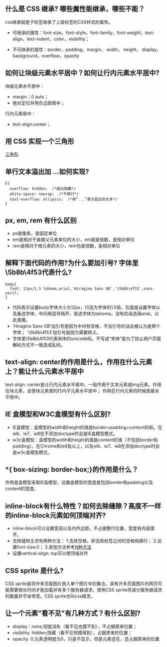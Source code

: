 ## 什么是 CSS 继承? 哪些属性能继承，哪些不能？
css继承就是子标签继承了上级标签的CSS样式的属性。
- 可继承的属性：font-size，font-style，font-family，font-weight，text-align，text-indent，color，visibility；

- 不可继承的属性：border，padding，margin， width， height， display， background，overflow，opacity

## 如何让块级元素水平居中？如何让行内元素水平居中?
块级元素水平居中：

- margin：0 auto；
- 绝对定位并用负边距居中；

行内元素居中：

- text-align:center；

## 用 CSS 实现一个三角形

[三角形](https://yoowinsu.github.io/demos/just-demos/%E4%B8%89%E8%A7%92%E5%BD%A2demo.html)

## 单行文本溢出加 ...如何实现?
```
E{
  overflow: hidden;  /*超出隐藏*/
  white-space: nowrap;  /*不换行*/
  text-overflow: ellipsis;  /*用“...”表示超出的文本*/
}
```

## px, em, rem 有什么区别
- px是像素，是固定单位
- em是相对于直接父元素单位的大小，em就是倍数，是相对单位
- rem是相对于根元素的大小，rem也是倍数，是相对单位

## 解释下面代码的作用?为什么要加引号? 字体里\5b8b\4f53代表什么?
```
body{
  font: 12px/1.5 tahoma,arial,'Hiragino Sans GB','\5b8b\4f53',sans-serif;
}
```
- 代码表示设置body字体大小为12px，行高为字体的1.5倍，后面是设置字体以及备选字体，中间用逗号隔开，首选字体为tahoma，没有的话选用arial，以此类推。
- 'Hiragino Sans GB'加引号是因为中间有空格，不加引号的话会被认为是两个字体；
'\5b8b\4f53'加引号是因为需要转义。
- 字体里\5b8b\4f53代表宋体的unicode码。不写成“宋体”是为了防止用户页面解码方式不一致造成乱码。
## text-align: center的作用是什么，作用在什么元素上？能让什么元素水平居中
text-align: center是让行内元素水平居中。一般作用于文本元素或img元素。作用在块元素，会使块元素里的行内子元素水平居中；
作用在行内元素的时候直接水平居中。

## IE 盒模型和W3C盒模型有什么区别?
- IE盒模型：盒模型的width和height的值是border+padding+content的和。在ie6、ie7、ie8在不添加doctype时会是IE盒模型模式。
- w3c盒模型：盒模型的width和height的值是content的值（不包括border和padding）。在Chrome和ie9及以上，以及ie6、ie7、ie8在添加doctype时会是w3c盒模型模式。

## *{ box-sizing: border-box;}的作用是什么？
作用是盒模型采取IE盒模型，设置盒模型的宽度是包括border和padding以及content的宽度。

## inline-block有什么特性？如何去除缝隙？高度不一样的inline-block元素如何顶端对齐?
- inline-block可以设置宽高以及内外边距，不占据整行位置，宽度有内容撑开。
- 去除缝隙主流有两种方法：
1.去除空格，即去除标签之间的空格和换行；
2.设置font-size:0；
3.其他方法参考[N种方法](http://www.zhangxinxu.com/wordpress/2012/04/inline-block-space-remove-%E5%8E%BB%E9%99%A4%E9%97%B4%E8%B7%9D/)
- 设置vertical-align: top可以使顶端对齐
## CSS sprite 是什么?
CSS sprite是将许多页面图片放入单个图片中的集合。具有许多页面图片的网页可能需要很长时间才能加载并有多个服务器请求。使用CSS sprite将减少服务器请求的数量并节省带宽。CSS sprite也叫css精灵。

## 让一个元素"看不见"有几种方式？有什么区别?
- display：none;彻底消失（看不见也摸不到），不占据原来位置；
- visibility: hidden;隐藏（看不见但摸得到），占据原来的位置；
- opacity: 0;元素透明度为0，只是不显示，但是元素还在，还占据原来的位置
